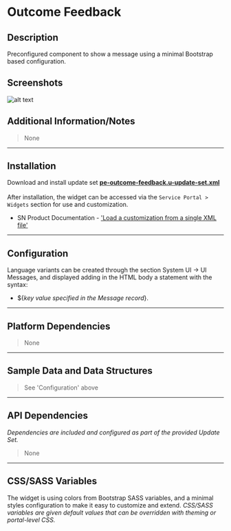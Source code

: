 # Outcome Feedback

## Description

Preconfigured component to show a message using a minimal Bootstrap based configuration.

## Screenshots
![alt text](../images/pe-outcome-feedback.png "Outcome Feedback")

## Additional Information/Notes
> None
---
## Installation
Download and install update set **[pe-outcome-feedback.u-update-set.xml](https://github.com/platform-experience/serviceportal-widget-library/blob/master/pe-outcome-feedback/pe-outcome-feedback.u-update-set.xml)** <br/><br/>
After installation, the widget can be accessed via the `Service Portal > Widgets` section for use and customization.<br/>
* SN Product Documentation - ['Load a customization from a single XML file'](https://docs.servicenow.com/bundle/istanbul-application-development/page/build/system-update-sets/task/t_LoadCustomizationsFromAnXMLFile.html)

---
## Configuration
Language variants can be created through the section System UI -> UI Messages, and displayed adding in the HTML body a statement with the syntax:<br/>
* ${<i>key value specified in the Message record</i>}.
---
## Platform Dependencies
> None
---
## Sample Data and Data Structures
> See 'Configuration' above
---
## API Dependencies
<i>Dependencies are included and configured as part of the provided Update Set.</i>
> None
---
## CSS/SASS Variables
The widget is using colors from Bootstrap SASS variables, and a minimal styles configuration to make it easy to customize and extend.
_CSS/SASS variables are given default values that can be overridden with theming or portal-level CSS._
